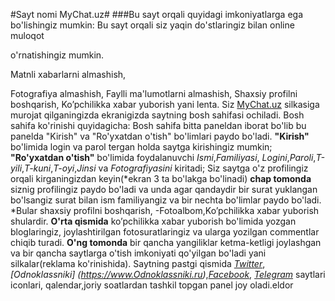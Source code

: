 #Sayt nomi MyChat.uz#
###Bu sayt orqali quyidagi imkoniyatlarga ega
bo'lishingiz mumkin:
Bu sayt orqali siz yaqin do'stlaringiz bilan online muloqot

 o'rnatishingiz mumkin.

Matnli xabarlarni almashish,

Fotografiya almashish,
Faylli ma'lumotlarni almashish,
Shaxsiy profilni boshqarish,
Ko’pchilikka xabar yuborish yani lenta.
Siz [MyChat.uz](https://mychatcom.herokuapp.com/) silkasiga murojat qilganingizda
ekranigizda saytning bosh sahifasi ochiladi.
Bosh sahifa ko'rinishi quyidagicha:
Bosh sahifa bitta paneldan iborat bo'lib bu panelda "Kirish" va
 "Ro'yxatdan o'tish" bo'limlari paydo bo'ladi.
__"Kirish"__ bo'limida login va parol tergan holda saytga kirishingiz mumkin;
__"Ro'yxatdan o'tish"__ bo'limida  foydalanuvchi _Ismi_,_Familiyasi_,
  _Logini_,_Paroli_,_T-yili_,_T-kuni_,_T-oyi_,_Jinsi_ va
   _Fotografiyasini_ kiritadi;
Siz saytga o'z profilingiz orqali kirganingizdan keyin(*ekran 3 ta bo'lakga bo'linadi)    __chap tomonda__      siznig
profilingiz paydo bo'ladi va unda agar qandaydir bir surat yuklangan bo'lsangiz   surat bilan ism familiyangiz va bir nechta bo'limlar paydo bo'ladi.
*Bular shaxsiy profilni boshqarish,
-Fotoalbom,Ko’pchilikka xabar yuborish shulardir.
__O'rta qismida__ ko’pchilikka xabar yuborish bo'limida yozgan bloglaringiz, joylashtirilgan
fotosuratlaringiz va ularga yozilgan commentlar chiqib turadi.
__O'ng tomonda__ bir qancha yangiliklar ketma-ketligi joylashgan va bir qancha saytlarga
 o'tish imkoniyati qo'yilgan bo'ladi yani silkalar(reklama ko'rinishida).
Saytning pastgi qismida _[Twitter](https://www.Twitter.com)_,_[Odnoklassniki]
(https://www.Odnoklassniki.ru)_,_[Facebook](https://www.Facebook.com)_,
_[Telegram](https://telegram.com)_ saytlari iconlari,
qalendar,joriy soatlardan tashkil topgan panel joy oladi.eldor




